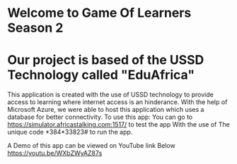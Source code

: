# Welcome to Game Of Learners Season 2 
# Our project is based of the USSD Technology called "EduAfrica"
This application is created with the use of USSD technology to provide access to learning where internet access is an hinderance.
With the help of Microsoft Azure, we were able to host this application which uses a database for better connectivity.
To use this app:
You can go to https://simulator.africastalking.com:1517/ to test the app
With the use of The unique code \*384\*33823# to run the app.

A Demo of this app can be viewed on YouTube link Below 
https://youtu.be/WXbZWyAZ87s

